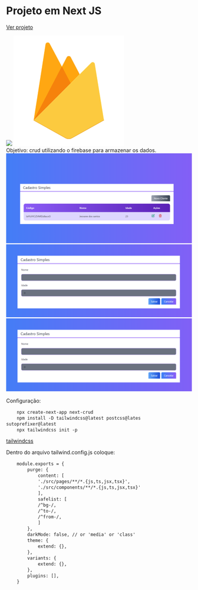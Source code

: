 # Projeto em Next JS
<a href="https://next-crud-eosin.vercel.app/" target="_blank"> Ver projeto</a>
<div display="flex">
<img width=400 src="https://blog.rocketseat.com.br/content/images/2018/12/ssr-nextjs-reactjs.png">
<img  width=300 src="./img/file_type_firebase_icon_130606.png">
</div>
Objetivo: crud utilizando o firebase para armazenar os dados.

<img src="./img/00.png">
<img src="./img/2.png">
<img src="./img/2.png">

Configuração:

        npx create-next-app next-crud
        npm install -D tailwindcss@latest postcss@lates sutoprefixer@latest
        npx tailwindcss init -p

<a href="https://tailwindcss.com/docs/guides/nextjs">tailwindcss</a>

Dentro do arquivo tailwind.config.js coloque:

        module.exports = {
            purge: {
                content: [
                './src/pages/**/*.{js,ts,jsx,tsx}',
                './src/components/**/*.{js,ts,jsx,tsx}'
                ],
                safelist: [
                /^bg-/,
                /^to-/,
                /^from-/,
                ]
            },
            darkMode: false, // or 'media' or 'class'
            theme: {
                extend: {},
            },
            variants: {
                extend: {},
            },
            plugins: [],
        }
